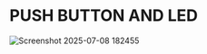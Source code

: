 # PUSH BUTTON AND LED 

![Screenshot 2025-07-08 182455](https://github.com/user-attachments/assets/6f5a4060-1b0a-4256-9316-5e968724d13b)
